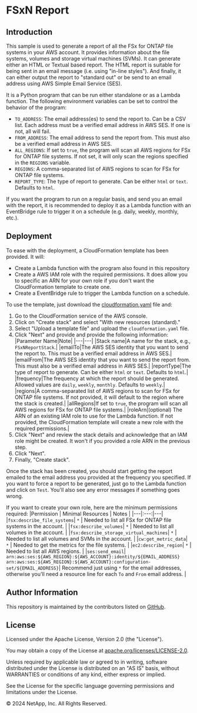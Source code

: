 # FSxN Report

## Introduction
This sample is used to generate a report of all the FSx for ONTAP file systems in your AWS account.
It provides information about the file systems, volumes and storage virtual machines (SVMs).
It can generate either an HTML or Textual based report. The HTML report is suitable for being
sent in an email message (i.e. using "in-line styles"). And finally, it can either
output the report to "standard out" or be send to an email address using AWS Simple Email Service (SES).

It is a Python program that can be run either standalone or as a Lambda function. The
following environment variables can be set to control the behavior of the program:
- `TO_ADDRESS`: The email address(es) to send the report to. Can be a CSV list. Each address must be a verified email address in AWS SES. If one is not, all will fail.
- `FROM_ADDRESS`: The email address to send the report from. This must also be a verified email address in AWS SES.
- `ALL_REGIONS`: If set to `true`, the program will scan all AWS regions for FSx for ONTAP file systems. If not set, it will only scan the regions specified in the `REGIONS` variable.
- `REGIONS`: A comma-separated list of AWS regions to scan for FSx for ONTAP file systems.
- `REPORT_TYPE`: The type of report to generate. Can be either `html` or `text`. Defaults to `html`.

If you want the program to run on a regular basis, and send you an email with the report, it is
recommended to deploy it as a Lambda function with an EventBridge rule to trigger it on a schedule (e.g. daily, weekly, monthly, etc.).

## Deployment
To ease with the deployment, a CloudFormation template has been provided. It will:
- Create a Lambda function with the program also found in this repository
- Create a AWS IAM role with the required permissions. It does allow you to specific an ARN for your own role if you don't want the CloudFormation template to create one.
- Create a EventBridge rule to trigger the Lambda function on a schedule.

To use the template, just download the [cloudformation.yaml](cloudformation.yaml) file and:
1. Go to the CloudFormation service of the AWS console.
2. Click on "Create stack" and select "With new resources (standard)."
3. Select "Upload a template file" and upload the `cloudformation.yaml` file.
4. Click "Next" and provide and provide the following information:
    |Parameter Name|Note|
    |---|---|
    |Stack name|A name for the stack, e.g., `FSxNReportStack`.|
    |emailTo|The AWS SES identity that you want to send the report to. This must be a verified email address in AWS SES.|
    |emailFrom|The AWS SES identity that you want to send the report from. This must also be a verified email address in AWS SES.|
    |reportType|The type of report to generate. Can be either `html` or `text`. Defaults to `html`.|
    |frequency|The frequency at which the report should be generated. Allowed values are `daily`, `weekly`, `monthly`. Defaults to `weekly`.|
    |regions|A comma-separated list of AWS regions to scan for FSx for ONTAP file systems. If not provided, it will default to the region where the stack is created.|
    |allRegions|If set to `true`, the program will scan all AWS regions for FSx for ONTAP file systems.|
    |roleArn|(optional) The ARN of an existing IAM role to use for the Lambda function. If not provided, the CloudFormation template will create a new role with the required permissions.|
5. Click "Next" and review the stack details and acknowledge that an IAM role might be created. It won't if you provided a role ARN in the previous step.
6. Click "Next".
7. Finally, "Create stack".

Once the stack has been created, you should start getting the report emailed to the email address you provided
at the frequency you specified. If you want to force a report to be generated, just go to the Lambda function
and click on `Test`. You'll also see any error messages if something goes wrong.

If you want to create your own role, here are the minimum permissions required: 
|Permission | Minimal Resources | Notes |
|---|:---:|---|
|`fsx:describe_file_systems`| `*` | Needed to list all FSx for ONTAP file systems in the account. |
|`fsx:describe_volumes`| `*` | Needed to list all volumes in the account. |
|`fsx:describe_storage_virtual_machines`| `*` | Needed to list all volumes and SVMs in the account. |
|`cw:get_metric_data`| `*` | Needed to get the metrics for the file systems. |
|`ec2:describe_region`| `*` | Needed to list all AWS regions. |
|`ses:send_email`| `arn:aws:ses:${AWS_REGION}:${AWS_ACCOUNT}:identity/${EMAIL_ADDRESS}`<br>`arn:aws:ses:${AWS_REGION}:${AWS_ACCOUNT}:configuration-set/${EMAIL_ADDRESS}`| Recommend just using `*` for the email addresses, otherwise you'll need a resource line for each `To` and `From` email address. |

## Author Information

This repository is maintained by the contributors listed on [GitHub](https://github.com/NetApp/FSx-ONTAP-samples-scripts/graphs/contributors).

## License

Licensed under the Apache License, Version 2.0 (the "License").

You may obtain a copy of the License at [apache.org/licenses/LICENSE-2.0](http://www.apache.org/licenses/LICENSE-2.0).

Unless required by applicable law or agreed to in writing, software distributed under the License is distributed on an "AS IS" basis, without WARRANTIES or conditions of any kind, either express or implied.

See the License for the specific language governing permissions and limitations under the License.

© 2024 NetApp, Inc. All Rights Reserved.
